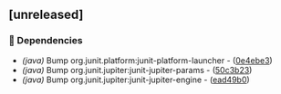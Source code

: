 ## [unreleased]

### 🤖 Dependencies

- *(java)* Bump org.junit.platform:junit-platform-launcher - ([0e4ebe3](https://github.com/jexxa-projects/ESPAdapters/commit/0e4ebe3e3899749edcbf9338136483f5330bb852))
- *(java)* Bump org.junit.jupiter:junit-jupiter-params - ([50c3b23](https://github.com/jexxa-projects/ESPAdapters/commit/50c3b23f5fe8b875e9d966cfe61ef59f40c0d7cf))
- *(java)* Bump org.junit.jupiter:junit-jupiter-engine - ([ead49b0](https://github.com/jexxa-projects/ESPAdapters/commit/ead49b0b4b0407ef50e729a70aabd50c83b0d190))

<!-- generated by git-cliff -->
